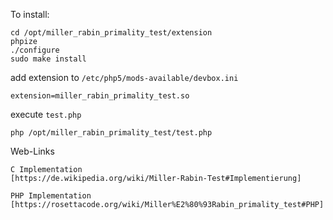 To install:

    cd /opt/miller_rabin_primality_test/extension
    phpize
    ./configure
    sudo make install
    
add extension to `/etc/php5/mods-available/devbox.ini`

    extension=miller_rabin_primality_test.so
    
execute `test.php`

    php /opt/miller_rabin_primality_test/test.php
    
Web-Links

    C Implementation
    [https://de.wikipedia.org/wiki/Miller-Rabin-Test#Implementierung]

    PHP Implementation
    [https://rosettacode.org/wiki/Miller%E2%80%93Rabin_primality_test#PHP]
